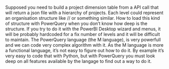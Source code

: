 Supposed you need to build a project dimension table from a API call that will return a json file with a hierarchy of projects. Each level could represent an organisation structure like <Division>/<Departement>/<Project> or something similar. How to load this kind of structure with PowerQuery when you don’t know how deep is the structure.
If you try to do it with the PowerBI Desktop wizard and menus, it will be probably hardcoded for a fix number of levels and it will be difficult to maintain.
The PowerQuery language (the M language), is very powerfull and we can code very complex algorithm with it. As the M language is more a functional language, it’s not easy to figure out how to do it. By example it’s very easy to code that with Python, but with PowerQuery you must look deep on all features available by the langage to find out a way to do it.
